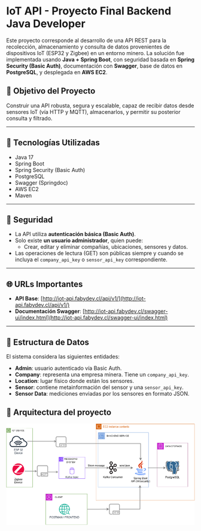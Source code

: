# IoT API - Proyecto Final Backend Java Developer

Este proyecto corresponde al desarrollo de una API REST para la recolección, almacenamiento y consulta de datos provenientes de dispositivos IoT (ESP32 y Zigbee) en un entorno minero. La solución fue implementada usando **Java + Spring Boot**, con seguridad basada en **Spring Security (Basic Auth)**, documentación con **Swagger**, base de datos en **PostgreSQL**, y desplegada en **AWS EC2**.

## 🧠 Objetivo del Proyecto

Construir una API robusta, segura y escalable, capaz de recibir datos desde sensores IoT (vía HTTP y MQTT), almacenarlos, y permitir su posterior consulta y filtrado.

---

## 🚀 Tecnologías Utilizadas

- Java 17
- Spring Boot
- Spring Security (Basic Auth)
- PostgreSQL
- Swagger (Springdoc)
- AWS EC2
- Maven

---

## 🔐 Seguridad

- La API utiliza **autenticación básica (Basic Auth)**.
- Solo existe **un usuario administrador**, quien puede:
    - Crear, editar y eliminar compañías, ubicaciones, sensores y datos.
- Las operaciones de lectura (GET) son públicas siempre y cuando se incluya el `company_api_key` o `sensor_api_key` correspondiente.

---

## 🌐 URLs Importantes

- **API Base**: [http://iot-api.fabydev.cl/api/v1/](http://iot-api.fabydev.cl/api/v1/)
- **Documentación Swagger**: [http://iot-api.fabydev.cl/swagger-ui/index.html](http://iot-api.fabydev.cl/swagger-ui/index.html)

---

## 🧱 Estructura de Datos

El sistema considera las siguientes entidades:

- **Admin**: usuario autenticado vía Basic Auth.
- **Company**: representa una empresa minera. Tiene un `company_api_key`.
- **Location**: lugar físico donde están los sensores.
- **Sensor**: contiene metainformación del sensor y una `sensor_api_key`.
- **Sensor Data**: mediciones enviadas por los sensores en formato JSON.

## 🧩 Arquitectura del proyecto
![arquitectura](assets/arquiecturasistemaiot.drawio.png)

